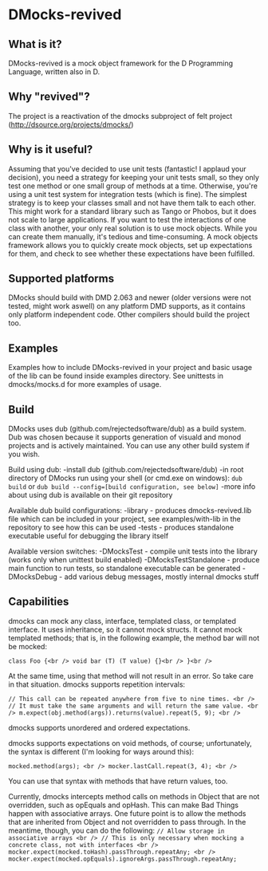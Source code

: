 DMocks-revived
====================

What is it?
---------------------
DMocks-revived is a mock object framework for the D Programming Language, written also in D.

Why "revived"?
---------------------
The project is a reactivation of the dmocks subproject of felt project (http://dsource.org/projects/dmocks/)

Why is it useful?
---------------------
Assuming that you've decided to use unit tests (fantastic! I applaud your decision), you need a strategy for keeping your unit tests small, so they only test one method or one small group of methods at a time. Otherwise, you're using a unit test system for integration tests (which is fine).
The simplest strategy is to keep your classes small and not have them talk to each other. This might work for a standard library such as Tango or Phobos, but it does not scale to large applications.
If you want to test the interactions of one class with another, your only real solution is to use mock objects. While you can create them manually, it's tedious and time-consuming. A mock objects framework allows you to quickly create mock objects, set up expectations for them, and check to see whether these expectations have been fulfilled.

Supported platforms
---------------------
DMocks should build with DMD 2.063 and newer (older versions were not tested, might work aswell) on any platform DMD supports, as it contains only platform independent code. Other compilers should build the project too.

Examples
---------------------
Examples how to include DMocks-revived in your project and basic usage of the lib can be found inside examples directory. See unittests in dmocks/mocks.d for more examples of usage.

Build
---------------------
DMocks uses dub (github.com/rejectedsoftware/dub) as a build system. Dub was chosen because it supports generation of visuald and monod projects and is actively maintained. You can use any other build system if you wish.

Build using dub:
	-install dub (github.com/rejectedsoftware/dub)
	-in root directory of DMocks run using your shell (or cmd.exe on windows): `dub build` or `dub build --config=[build configuration, see below]`
	-more info about using dub is available on their git repository
	
Available dub build configurations:
	-library - produces dmocks-revived.lib file which can be included in your project, see examples/with-lib in the repository to see how this can be used
	-tests - produces standalone executable useful for debugging the library itself
	
Available version switches:
	-DMocksTest - compile unit tests into the library (works only when unittest build enabled)
	-DMocksTestStandalone - produce main function to run tests, so standalone executable can be generated
	-DMocksDebug - add various debug messages, mostly internal dmocks stuff

Capabilities
---------------------
dmocks can mock any class, interface, templated class, or templated interface. It uses inheritance, so it cannot mock structs. It cannot mock templated methods; that is, in the following example, the method bar will not be mocked:

`
class Foo {<br />
    void bar (T) (T value) {}<br />
}<br />
`

At the same time, using that method will not result in an error. So take care in that situation.
dmocks supports repetition intervals:

`
// This call can be repeated anywhere from five to nine times. <br />
// It must take the same arguments and will return the same value. <br />
m.expect(obj.method(args)).returns(value).repeat(5, 9); <br />
`

dmocks supports unordered and ordered expectations.

dmocks supports expectations on void methods, of course; unfortunately, the syntax is different (I'm looking for ways around this):

`
mocked.method(args); <br />
mocker.lastCall.repeat(3, 4); <br />
`

You can use that syntax with methods that have return values, too.

Currently, dmocks intercepts method calls on methods in Object that are not overridden, such as opEquals and opHash. This can make Bad Things happen with associative arrays. One future point is to allow the methods that are inherited from Object and not overridden to pass through. In the meantime, though, you can do the following:
`
// Allow storage in associative arrays <br />
// This is only necessary when mocking a concrete class, not with interfaces <br />
mocker.expect(mocked.toHash).passThrough.repeatAny; <br />
mocker.expect(mocked.opEquals).ignoreArgs.passThrough.repeatAny;
`